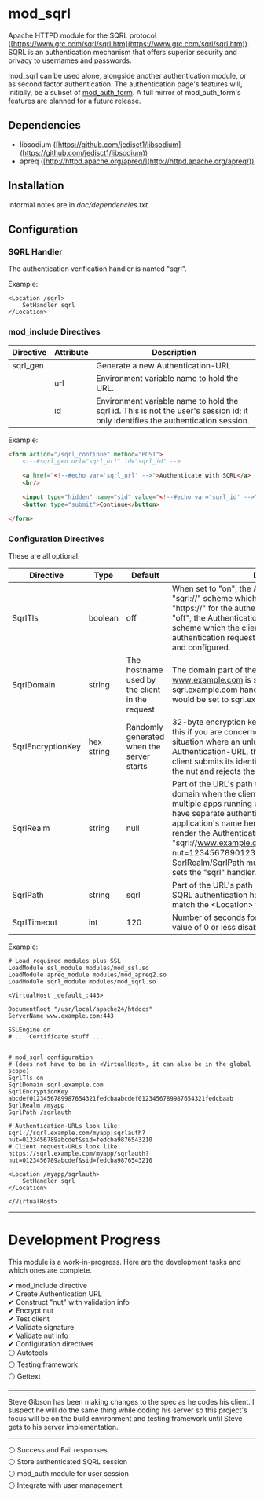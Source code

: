 # mod_sqrl

Apache HTTPD module for the SQRL protocol
([https://www.grc.com/sqrl/sqrl.htm](https://www.grc.com/sqrl/sqrl.htm)).
SQRL is an authentication mechanism that offers superior security and privacy
to usernames and passwords.

mod\_sqrl can be used alone, alongside another authentication module, or
as second factor authentication. The authentication page's features will,
initially, be a subset of
[mod\_auth\_form](http://httpd.apache.org/docs/2.4/mod/mod_auth_form.html).
A full mirror of mod\_auth\_form's features are planned for a future release.

## Dependencies

* libsodium ([https://github.com/jedisct1/libsodium](https://github.com/jedisct1/libsodium))
* apreq ([http://httpd.apache.org/apreq/](http://httpd.apache.org/apreq/))

## Installation

Informal notes are in _doc/dependencies.txt_.

## Configuration

### SQRL Handler

The authentication verification handler is named "sqrl".

Example:  
```
<Location /sqrl>
    SetHandler sqrl
</Location>
```

### mod\_include Directives

| Directive | Attribute | Description |
| --------- | --------- | ----------- |
| sqrl\_gen |           | Generate a new Authentication-URL |
|           | url       | Environment variable name to hold the URL. |
|           | id        | Environment variable name to hold the sqrl id. This is not the user's session id; it only identifies the authentication session. |

Example:
```HTML
<form action="/sqrl_continue" method="POST">
    <!--#sqrl_gen url="sqrl_url" id="sqrl_id" -->

    <a href="<!--#echo var='sqrl_url' -->">Authenticate with SQRL</a>
    <br/>

    <input type="hidden" name="sid" value="<!--#echo var='sqrl_id' -->"/>
    <button type="submit">Continue</button>

</form>
```

### Configuration Directives

These are all optional.

| Directive          | Type       | Default | Description |
| ------------------ | ---------- | ------- | ----------- |
| SqrlTls            | boolean    | off     | When set to "on", the Authentication-URL will have a "sqrl://" scheme which the client will convert to "https://" for the authentication request. When set to "off", the Authentication-URL will have a "qrl://" scheme which the client will convert to "http://" for the authentication request. Set to "on" if mod\_ssl is loaded and configured. |
| SqrlDomain         | string     | The hostname used by the client in the request | The domain part of the Authentication-URL. If www.example.com is serving the website but sqrl.example.com handles authentication, SqrlDomain would be set to sqrl.example.com. |
| SqrlEncryptionKey  | hex string | Randomly generated when the server starts | 32-byte encryption key used to encrypt the nut. Set this if you are concerned with encountering the situation where an unlucky client requests an Authentication-URL, the server is restarted, then the client submits its identity but the server fails to decrypt the nut and rejects the identity. |
| SqrlRealm | string     | null    | Part of the URL's path that should be included with the domain when the client calculates its keys. If you have multiple apps running under the same domain, they can have separate authentications by putting the application's name here. Example: "app\_name" would render the Authentication-URL "sqrl://www.example.com/app_name &#x7c;sqrl?nut=1234567890123456&sid=6543210987654321". SqrlRealm/SqrlPath must match the &lt;Location> that sets the "sqrl" handler. |
| SqrlPath           | string     | sqrl    | Part of the URL's path (after the realm) that maps to the SQRL authentication handler. SqrlRealm/SqrlPath must match the &lt;Location> that sets the "sqrl" handler. |
| SqrlTimeout        | int        | 120     | Number of seconds for which the SQRL code is valid. A value of 0 or less disables the timeout. |

Example:
```
# Load required modules plus SSL
LoadModule ssl_module modules/mod_ssl.so
LoadModule apreq_module modules/mod_apreq2.so
LoadModule sqrl_module modules/mod_sqrl.so

<VirtualHost _default_:443>

DocumentRoot "/usr/local/apache24/htdocs"
ServerName www.example.com:443

SSLEngine on
# ... Certificate stuff ...


# mod_sqrl configuration
# (does not have to be in <VirtualHost>, it can also be in the global scope)
SqrlTls on
SqrlDomain sqrl.example.com
SqrlEncryptionKey abcdef0123456789987654321fedcbaabcdef0123456789987654321fedcbaab
SqrlRealm /myapp
SqrlPath /sqrlauth

# Authentication-URLs look like: sqrl://sqrl.example.com/myapp|sqrlauth?nut=0123456789abcdef&sid=fedcba9876543210
# Client request-URLs look like: https://sqrl.example.com/myapp/sqrlauth?nut=0123456789abcdef&sid=fedcba9876543210

<Location /myapp/sqrlauth>
    SetHandler sqrl
</Location>

</VirtualHost>

```
  

---
# Development Progress

This module is a work-in-progress. Here are the development tasks and which
ones are complete.

&#x2714; mod\_include directive  
&#x2714; Create Authentication URL  
&#x2714; Construct "nut" with validation info  
&#x2714; Encrypt nut  
&#x2714; Test client  
&#x2714; Validate signature  
&#x2714; Validate nut info  
&#x2714; Configuration directives  
&#x26aa; Autotools  
&#x26aa; Testing framework  
&#x26aa; Gettext  

---
Steve Gibson has been making changes to the spec as he codes his client. I
suspect he will do the same thing while coding his server so this project's
focus will be on the build environment and testing framework until Steve gets
to his server implementation.

---
&#x26aa; Success and Fail responses  
&#x26aa; Store authenticated SQRL session  
&#x26aa; mod\_auth module for user session  
&#x26aa; Integrate with user management  

